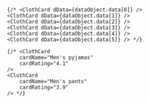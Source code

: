 
            {/* <ClothCard dData={dataObject.data[0]} />
            <ClothCard dData={dataObject.data[1]} />
            <ClothCard dData={dataObject.data[2]} />
            <ClothCard dData={dataObject.data[3]} />
            <ClothCard dData={dataObject.data[4]} />
            <ClothCard dData={dataObject.data[5]} /> */}
  
            {/* <ClothCard 
                cardName="Men's pyjamas"
                cardRating="4.1"
            />
            <ClothCard
                cardName="Men's pants"
                cardRating="3.9"
            /> */}